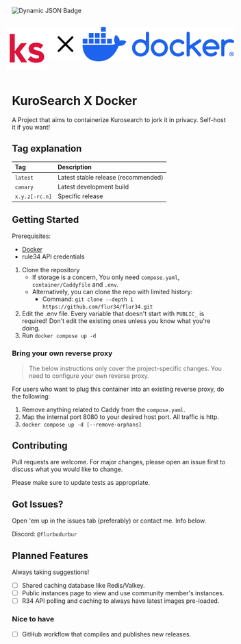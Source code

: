 ![Dynamic JSON Badge](https://img.shields.io/badge/dynamic/json?url=https%3A%2F%2Fgithub.com%2Fflurbudurbur%2Fkurosearch%2Fraw%2Fmain%2Fpackage.json&query=%24.version&style=flat&label=Version&link=https%3A%2F%2Fgithub.com%2Fflurbudurbur%2Fkurosearch%2Freleases%2Flatest)

<div style="display: flex; place-content: center; padding: 1rem">
    <img src=".github/brand/logo.svg" alt="logo" height="100px"/>
    <img src=".github/brand/cross.svg" alt="cross" height="80px">
    <img src=".github/brand/docker.svg" alt="docker" height="80px">
</div>

# KuroSearch X Docker

A Project that aims to containerize Kurosearch to jork it in privacy. Self-host it if you want!

## Tag explanation

| Tag            | Description                         |
| :------------- | :---------------------------------- |
| `latest`       | Latest stable release (recommended) |
| `canary`       | Latest development build            |
| `x.y.z[-rc.n]` | Specific release                    |

## Getting Started

Prerequisites:

- [Docker](https://docs.docker.com/get-started/)
- rule34 API credentials

1. Clone the repository
   - If storage is a concern, You only need `compose.yaml`, `container/Caddyfile` and `.env`.
   - Alternatively, you can clone the repo with limited history:
     - Command: `git clone --depth 1 https://github.com/flur34/flur34.git`
2. Edit the .env file. Every variable that doesn't start with `PUBLIC_` is required! Don't edit the existing ones unless you know what you're doing.
3. Run `docker compose up -d`

### Bring your own reverse proxy

> The below instructions only cover the project-specific changes.
> You need to configure your own reverse proxy.

For users who want to plug this container into an existing reverse proxy, do the following:

1. Remove anything related to Caddy from the `compose.yaml`.
2. Map the internal port 8080 to your desired host port. All traffic is http.
3. `docker compose up -d [--remove-orphans]`

## Contributing

Pull requests are welcome. For major changes, please open an issue first to discuss what you would like to change.

Please make sure to update tests as appropriate.

## Got Issues?

Open 'em up in the issues tab (preferably) or contact me. Info below.

Discord: `@flurbudurbur`

## Planned Features

Always taking suggestions!

- [ ] Shared caching database like Redis/Valkey.
- [ ] Public instances page to view and use community member's instances.
- [ ] R34 API polling and caching to always have latest images pre-loaded.

### Nice to have

- [ ] GitHub workflow that compiles and publishes new releases.
